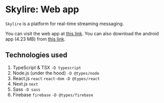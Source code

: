 # Skylire: Web app

``Skylire`` is a platform for real-time streaming messaging.

You can visit the web app at [this link](https://skylire.langvest.by "Visit site"). You can also download the android app (4.23 MB) from [this link](https://skylire.langvest.by/app "Download app").

## Technologies used

1. TypeScript & TSX ``-D typescript``
2. Node.js (under the hood) ``-D @types/node``
3. React.js ``react`` ``react-dom`` ``-D @types/react``
4. Next.js ``next``
5. Sass ``-D sass``
6. Firebase ``firebase`` ``-D @types/firebase``